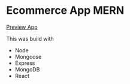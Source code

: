 <h1>Ecommerce App MERN</h1>

<a href="https://proshopapplication1.herokuapp.com/" target="_blank">Preview App</a>

This was build with
<ul>
  <li>Node</li>
    <li>Mongoose</li>
    <li>Express</li>
      <li>MongoDB</li>
          <li>React</li>
 </ul>
